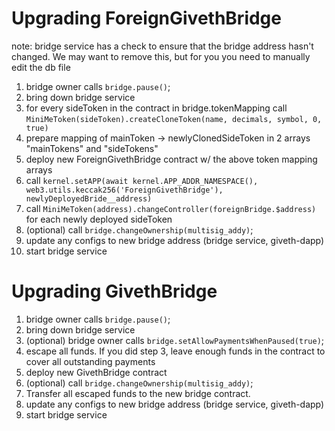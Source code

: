 # Upgrading ForeignGivethBridge

note: bridge service has a check to ensure that the bridge address hasn't changed. We may want to remove this, but for you you need to manually edit the db file

1. bridge owner calls `bridge.pause()`;
2. bring down bridge service
3. for every sideToken in the contract in bridge.tokenMapping call `MiniMeToken(sideToken).createCloneToken(name, decimals, symbol, 0, true)`
4. prepare mapping of mainToken -> newlyClonedSideToken in 2 arrays "mainTokens" and "sideTokens"
5. deploy new ForeignGivethBridge contract w/ the above token mapping arrays
6. call `kernel.setAPP(await kernel.APP_ADDR_NAMESPACE(), web3.utils.keccak256('ForeignGivethBridge'), newlyDeployedBride__address)`
7. call `MiniMeToken(address).changeController(foreignBridge.$address)` for each newly deployed sideToken
8. (optional) call `bridge.changeOwnership(multisig_addy)`;
9. update any configs to new bridge address (bridge service, giveth-dapp)
10. start bridge service


# Upgrading GivethBridge

1. bridge owner calls `bridge.pause()`;
2. bring down bridge service 
3. (optional) bridge owner calls `bridge.setAllowPaymentsWhenPaused(true)`;
4. escape all funds. If you did step 3, leave enough funds in the contract to cover all outstanding payments
5. deploy new GivethBridge contract
6. (optional) call `bridge.changeOwnership(multisig_addy)`;
7. Transfer all escaped funds to the new bridge contract.
8. update any configs to new bridge address (bridge service, giveth-dapp)
9. start bridge service